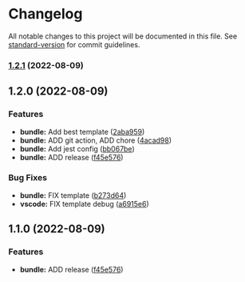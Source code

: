 # Changelog

All notable changes to this project will be documented in this file. See [standard-version](https://github.com/conventional-changelog/standard-version) for commit guidelines.

### [1.2.1](https://github.com///compare/v1.2.0...v1.2.1) (2022-08-09)

## 1.2.0 (2022-08-09)


### Features

* **bundle:** Add best template ([2aba959](https://github.com///commit/2aba959f255f7417c3343906c23a1c42a25dae7d))
* **bundle:** ADD git action, ADD chore ([4acad98](https://github.com///commit/4acad9814a99eb95e81772c32e6f87ea96e3468f))
* **bundle:** Add jest config ([bb067be](https://github.com///commit/bb067bede660b55ca03795fb415032cfc7c79d54))
* **bundle:** ADD release ([f45e576](https://github.com///commit/f45e5761c4e5ffe0181b58da5915c06cd082cd90))


### Bug Fixes

* **bundle:** FIX template ([b273d64](https://github.com///commit/b273d64a48b14f44c732376f93fdb219b82094ba))
* **vscode:** FIX template debug ([a6915e6](https://github.com///commit/a6915e6765a2e9c2e54451f84306e7c0c9772565))

## 1.1.0 (2022-08-09)


### Features

* **bundle:** ADD release ([f45e576](https://github.com///commit/f45e5761c4e5ffe0181b58da5915c06cd082cd90))
